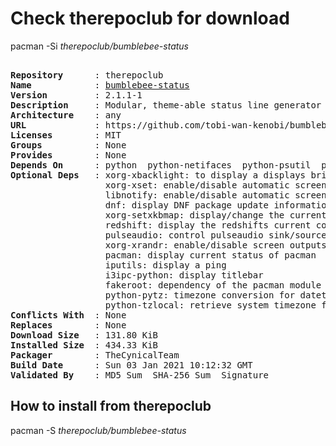 # Check therepoclub for download

pacman -Si *therepoclub/bumblebee-status*

<div class="highlight"><pre class="highlight"><text>
<b>Repository</b>      : therepoclub
<b>Name</b>            : <a href="../../x86_64/bumblebee-status-2.1.1-1-any.pkg.tar.zst">bumblebee-status</a>
<b>Version</b>         : 2.1.1-1
<b>Description</b>     : Modular, theme-able status line generator for the i3 window manager
<b>Architecture</b>    : any
<b>URL</b>             : https://github.com/tobi-wan-kenobi/bumblebee-status
<b>Licenses</b>        : MIT
<b>Groups</b>          : None
<b>Provides</b>        : None
<b>Depends On</b>      : python  python-netifaces  python-psutil  python-requests
<b>Optional Deps</b>   : xorg-xbacklight: to display a displays brightness
                  xorg-xset: enable/disable automatic screen locking
                  libnotify: enable/disable automatic screen locking
                  dnf: display DNF package update information
                  xorg-setxkbmap: display/change the current keyboard layout
                  redshift: display the redshifts current color
                  pulseaudio: control pulseaudio sink/sources
                  xorg-xrandr: enable/disable screen outputs
                  pacman: display current status of pacman
                  iputils: display a ping
                  i3ipc-python: display titlebar
                  fakeroot: dependency of the pacman module
                  python-pytz: timezone conversion for datetimetz module
                  python-tzlocal: retrieve system timezone for datetimetz module
<b>Conflicts With</b>  : None
<b>Replaces</b>        : None
<b>Download Size</b>   : 131.80 KiB
<b>Installed Size</b>  : 434.33 KiB
<b>Packager</b>        : TheCynicalTeam <wayne6324@gmail.com>
<b>Build Date</b>      : Sun 03 Jan 2021 10:12:32 GMT
<b>Validated By</b>    : MD5 Sum  SHA-256 Sum  Signature
</text></pre></div>

## How to install from therepoclub

pacman -S *therepoclub/bumblebee-status*
